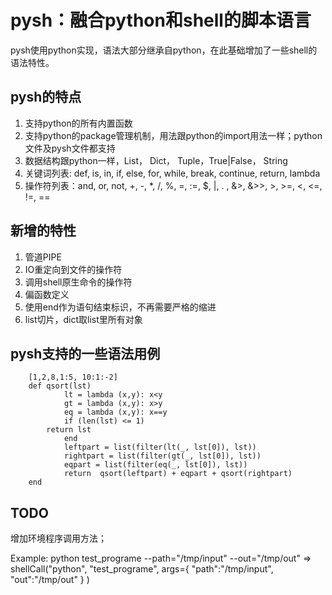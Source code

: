 pysh：融合python和shell的脚本语言
=======

pysh使用python实现，语法大部分继承自python，在此基础增加了一些shell的语法特性。


pysh的特点
-------

1.  支持python的所有内置函数
2.  支持python的package管理机制，用法跟python的import用法一样；python文件及pysh文件都支持
3.  数据结构跟python一样，List， Dict， Tuple，True|False， String
4.  关键词列表: def, is, in, if, else, for, while, break, continue, return, lambda 
5.  操作符列表：and, or, not, +, -, *, /, %, =, :=, $, |, . , &>, &>>, >, >=, <, <=, !=, ==



新增的特性
----------------
1. 管道PIPE
2. IO重定向到文件的操作符
3. 调用shell原生命令的操作符
4. 偏函数定义
5. 使用end作为语句结束标识，不再需要严格的缩进
6. list切片，dict取list里所有对象

pysh支持的一些语法用例
-------
		[1,2,8,1:5, 10:1:-2]
		def qsort(lst)
    		    lt = lambda (x,y): x<y
    		    gt = lambda (x,y): x>y
    		    eq = lambda (x,y): x==y
    		    if (len(lst) <= 1)
			return lst
    		    end
    		    leftpart = list(filter(lt(_, lst[0]), lst))
    		    rightpart = list(filter(gt(_, lst[0]), lst))
    		    eqpart = list(filter(eq(_, lst[0]), lst))
    		    return  qsort(leftpart) + eqpart + qsort(rightpart)
		end
		
TODO
-----------------------
增加环境程序调用方法；

Example: python test_programe --path="/tmp/input" --out="/tmp/out"  => 
shellCall("python", "test_programe", args={
"path":"/tmp/input",
"out":"/tmp/out"
} )
